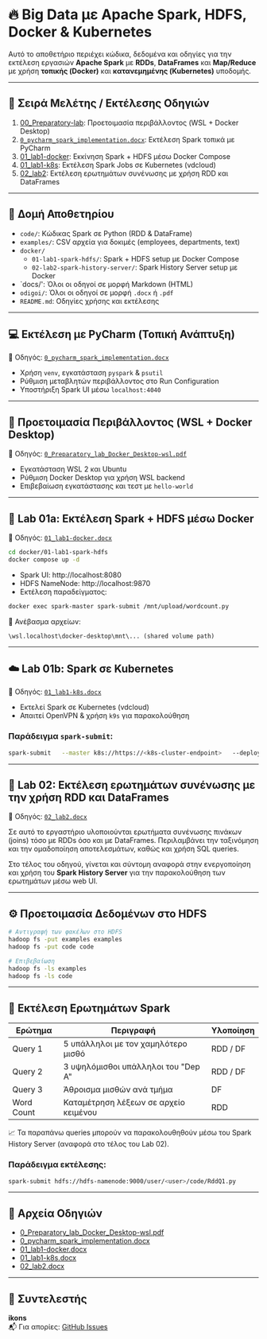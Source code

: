 # 🔥 Big Data με Apache Spark, HDFS, Docker & Kubernetes

Αυτό το αποθετήριο περιέχει κώδικα, δεδομένα και οδηγίες για την εκτέλεση εργασιών **Apache Spark** με **RDDs**, **DataFrames** και **Map/Reduce** με χρήση **τοπικής (Docker)** και **κατανεμημένης (Kubernetes)** υποδομής.

---

## 📘 Σειρά Μελέτης / Εκτέλεσης Οδηγιών

1. [00_Preparatory-lab](docs/00_Preparatory-lab/): Προετοιμασία περιβάλλοντος (WSL + Docker Desktop)
2. [`0_pycharm_spark_implementation.docx`](./odigoi/0_pycharm_spark_implementation.docx): Εκτέλεση Spark τοπικά με PyCharm
3. [01_lab1-docker](docs/01_lab1-docker/): Εκκίνηση Spark + HDFS μέσω Docker Compose
4. [01_lab1-k8s](docs/01_lab1-k8s): Εκτέλεση Spark Jobs σε Kubernetes (vdcloud)
5. [02_lab2](docs/02_lab2): Εκτέλεση ερωτημάτων συνένωσης με χρήση RDD και DataFrames

---

## 📁 Δομή Αποθετηρίου

- `code/`: Κώδικας Spark σε Python (RDD & DataFrame)
- `examples/`: CSV αρχεία για δοκιμές (employees, departments, text)
- `docker/`
  - `01-lab1-spark-hdfs/`: Spark + HDFS setup με Docker Compose
  - `02-lab2-spark-history-server/`: Spark History Server setup με Docker
- `docs/': Όλοι οι οδηγοί σε μορφή Markdown (HTML)
- `odigoi/`: Όλοι οι οδηγοί σε μορφή `.docx` ή `.pdf`
- `README.md`: Οδηγίες χρήσης και εκτέλεσης

---



## 💻 Εκτέλεση με PyCharm (Τοπική Ανάπτυξη)

📄 Οδηγός: [`0_pycharm_spark_implementation.docx`](./odigoi/0_pycharm_spark_implementation.docx)

- Χρήση `venv`, εγκατάσταση `pyspark` & `psutil`
- Ρύθμιση μεταβλητών περιβάλλοντος στο Run Configuration
- Υποστήριξη Spark UI μέσω `localhost:4040`

---

## 🧱 Προετοιμασία Περιβάλλοντος (WSL + Docker Desktop)

📄 Οδηγός: [`0_Preparatory_lab_Docker_Desktop-wsl.pdf`](./odigoi/0_Preparatory_lab_Docker_Desktop-wsl.pdf)

- Εγκατάσταση WSL 2 και Ubuntu
- Ρύθμιση Docker Desktop για χρήση WSL backend
- Επιβεβαίωση εγκατάστασης και τεστ με `hello-world`

---

## 🐳 Lab 01a: Εκτέλεση Spark + HDFS μέσω Docker

📄 Οδηγός: [`01_lab1-docker.docx`](./odigoi/01_lab1-docker.docx)

```bash
cd docker/01-lab1-spark-hdfs
docker compose up -d
```

- Spark UI: http://localhost:8080  
- HDFS NameNode: http://localhost:9870  
- Εκτέλεση παραδείγματος:
```bash
docker exec spark-master spark-submit /mnt/upload/wordcount.py
```

📂 Ανέβασμα αρχείων:  
```
\wsl.localhost\docker-desktop\mnt\... (shared volume path)
```

---

## ☁️ Lab 01b: Spark σε Kubernetes

📄 Οδηγός: [`01_lab1-k8s.docx`](./odigoi/01_lab1-k8s.docx)

- Εκτελεί Spark σε Kubernetes (vdcloud)
- Απαιτεί OpenVPN & χρήση `k9s` για παρακολούθηση

### Παράδειγμα `spark-submit`:

```bash
spark-submit   --master k8s://https://<k8s-cluster-endpoint>   --deploy-mode cluster   --conf spark.kubernetes.container.image=<spark-image>   hdfs://.../wordcount_localdir.py
```

---

## 🔁 Lab 02: Εκτέλεση ερωτημάτων συνένωσης με την χρήση RDD και DataFrames

📄 Οδηγός: [`02_lab2.docx`](./odigoi/02_lab2.docx)

Σε αυτό το εργαστήριο υλοποιούνται ερωτήματα συνένωσης πινάκων (joins) τόσο με RDDs όσο και με DataFrames. Περιλαμβάνει την ταξινόμηση και την ομαδοποίηση αποτελεσμάτων, καθώς και χρήση SQL queries.

Στο τέλος του οδηγού, γίνεται και σύντομη αναφορά στην ενεργοποίηση και χρήση του **Spark History Server** για την παρακολούθηση των ερωτημάτων μέσω web UI.

---

## ⚙️ Προετοιμασία Δεδομένων στο HDFS

```bash
# Αντιγραφή των φακέλων στο HDFS
hadoop fs -put examples examples
hadoop fs -put code code

# Επιβεβαίωση
hadoop fs -ls examples
hadoop fs -ls code
```

---

## 🧪 Εκτέλεση Ερωτημάτων Spark

| Ερώτημα       | Περιγραφή                                  | Υλοποίηση |
|---------------|---------------------------------------------|------------|
| Query 1       | 5 υπάλληλοι με τον χαμηλότερο μισθό         | RDD / DF   |
| Query 2       | 3 υψηλόμισθοι υπάλληλοι του "Dep A"         | RDD / DF   |
| Query 3       | Άθροισμα μισθών ανά τμήμα                   | DF         |
| Word Count    | Καταμέτρηση λέξεων σε αρχείο κειμένου       | RDD        |

📈 Τα παραπάνω queries μπορούν να παρακολουθηθούν μέσω του Spark History Server (αναφορά στο τέλος του Lab 02).

### Παράδειγμα εκτέλεσης:

```bash
spark-submit hdfs://hdfs-namenode:9000/user/<user>/code/RddQ1.py
```

---




## 📄 Αρχεία Οδηγιών

- [0_Preparatory_lab_Docker_Desktop-wsl.pdf](./odigoi/0_Preparatory_lab_Docker_Desktop-wsl.pdf)
- [0_pycharm_spark_implementation.docx](./odigoi/0_pycharm_spark_implementation.docx)
- [01_lab1-docker.docx](./odigoi/01_lab1-docker.docx)
- [01_lab1-k8s.docx](./odigoi/01_lab1-k8s.docx)
- [02_lab2.docx](./odigoi/02_lab2.docx)

---

## 👤 Συντελεστής

**ikons**  
📬 Για απορίες: [GitHub Issues](https://github.com/ikons/bigdata/issues)
